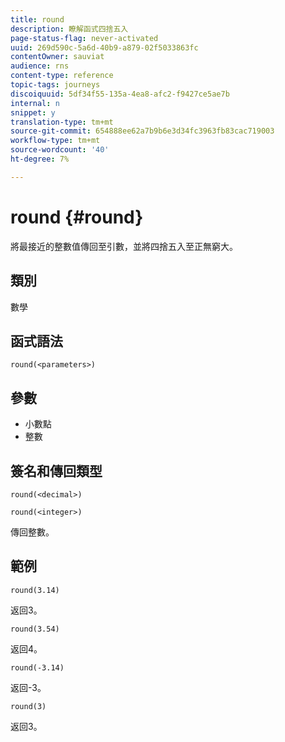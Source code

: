 ```yaml
---
title: round
description: 瞭解函式四捨五入
page-status-flag: never-activated
uuid: 269d590c-5a6d-40b9-a879-02f5033863fc
contentOwner: sauviat
audience: rns
content-type: reference
topic-tags: journeys
discoiquuid: 5df34f55-135a-4ea8-afc2-f9427ce5ae7b
internal: n
snippet: y
translation-type: tm+mt
source-git-commit: 654888ee62a7b9b6e3d34fc3963fb83cac719003
workflow-type: tm+mt
source-wordcount: '40'
ht-degree: 7%

---
```



# round {#round}

將最接近的整數值傳回至引數，並將四捨五入至正無窮大。

## 類別

數學

## 函式語法

`round(<parameters>)`

## 參數

* 小數點
* 整數

## 簽名和傳回類型

`round(<decimal>)`

`round(<integer>)`

傳回整數。

## 範例

`round(3.14)`

返回3。

`round(3.54)`

返回4。

`round(-3.14)`

返回-3。

`round(3)`

返回3。
